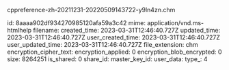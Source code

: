 cppreference-zh-20211231-20220509143722-y9ln4zn.chm

id: 8aaaa902df934270985120afa59a3c42
mime: application/vnd.ms-htmlhelp
filename: 
created_time: 2023-03-31T12:46:40.727Z
updated_time: 2023-03-31T12:46:40.727Z
user_created_time: 2023-03-31T12:46:40.727Z
user_updated_time: 2023-03-31T12:46:40.727Z
file_extension: chm
encryption_cipher_text: 
encryption_applied: 0
encryption_blob_encrypted: 0
size: 8264251
is_shared: 0
share_id: 
master_key_id: 
user_data: 
type_: 4